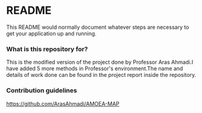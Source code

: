 # README #

This README would normally document whatever steps are necessary to get your application up and running.

### What is this repository for? ###
This is the modified version of the project done by Professor Aras Ahmadi.I have added 5 more methods in Professor's environment.The name and details of work done can be found in the project report inside the repository.

### Contribution guidelines ###
https://github.com/ArasAhmadi/AMOEA-MAP